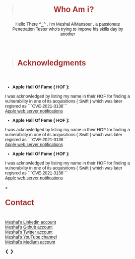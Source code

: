 > <html><body><center><b><p style="color:#A52A2A;font-size:25px">Who Am i?</p></b></center></body></html>

<p style="text-align: justify;"><center>Hello There ^_^ . I'm Meshal AlMansour , a passionate Penetration Tester who's trying to impove his skills day by another</center></p>
<br>
<br>

> <html><body><b><p style="color:#A52A2A;font-size:25px">Acknowledgments</p></b></body></html>

 <br>
 <ul><li><b>Apple Hall Of Fame ( HOF ):</b></li></ul>
I was acknowledged by listing my name in their HOF for finding a vulnerability in one of its acquisitions ( Swift ) which was later regisred as ```CVE-2021-3138```<br>
<a href="https://support.apple.com/en-us/HT201536/">Apple web server notifications</a> 
<br>
<ul><li><b>Apple Hall Of Fame ( HOF ):</b></li></ul>
I was acknowledged by listing my name in their HOF for finding a vulnerability in one of its acquisitions ( Swift ) which was later regisred as ```CVE-2021-3138```<br>
<a href="https://support.apple.com/en-us/HT201536/">Apple web server notifications</a> 
<br>
<ul><li><b>Apple Hall Of Fame ( HOF ):</b></li></ul>
I was acknowledged by listing my name in their HOF for finding a vulnerability in one of its acquisitions ( Swift ) which was later regisred as ```CVE-2021-3138```<br>
<a href="https://support.apple.com/en-us/HT201536/">Apple web server notifications</a> 

<br>
<br>
> <html><body><b><p style="color:#A52A2A;font-size:25px">Contact</p></b></body></html>

 <br>
<i class="fab fa-linkedin"></i> <a href="https://support.apple.com/en-us/HT201536/"> Meshal's Linkedin account</a> 
<br>
<i class="fab fa-github"></i> <a href="https://support.apple.com/en-us/HT201536/"> Meshal's Github account</a> 
<br>
<i class="fab fa-twitter"></i> <a href="https://support.apple.com/en-us/HT201536/"> Meshal's Twitter account</a> 
<br>
<i class="fab fa-youtube"></i> <a href="https://support.apple.com/en-us/HT201536/">Meshal's YouTube channel</a> 
<br>
<i class="fab fa-medium"></i> <a href="https://support.apple.com/en-us/HT201536/"> Meshal's Medium account</a> 

<html>
<head>
<meta name="viewport" content="width=device-width, initial-scale=1">
<style>
* {box-sizing: border-box}
body {font-family: Verdana, sans-serif; margin:0}
.mySlides {display: none}
img {vertical-align: middle;}

/* Slideshow container */
.slideshow-container {
  max-width: 1000px;
  position: relative;
  margin: auto;
}

/* Next & previous buttons */
.prev, .next {
  cursor: pointer;
  position: absolute;
  top: 50%;
  width: auto;
  padding: 16px;
  margin-top: -22px;
  color: white;
  font-weight: bold;
  font-size: 18px;
  transition: 0.6s ease;
  border-radius: 0 3px 3px 0;
  user-select: none;
}

/* Position the "next button" to the right */
.next {
  right: 0;
  border-radius: 3px 0 0 3px;
}

/* On hover, add a black background color with a little bit see-through */
.prev:hover, .next:hover {
  background-color: rgba(0,0,0,0.8);
}

/* Caption text */
.text {
  color: #f2f2f2;
  font-size: 15px;
  padding: 8px 12px;
  position: absolute;
  bottom: 8px;
  width: 100%;
  text-align: center;
}

/* Number text (1/3 etc) */
.numbertext {
  color: #f2f2f2;
  font-size: 12px;
  padding: 8px 12px;
  position: absolute;
  top: 0;
}

/* The dots/bullets/indicators */
.dot {
  cursor: pointer;
  height: 15px;
  width: 15px;
  margin: 0 2px;
  background-color: #bbb;
  border-radius: 50%;
  display: inline-block;
  transition: background-color 0.6s ease;
}

.active, .dot:hover {
  background-color: #717171;
}

/* Fading animation */
.fade {
  -webkit-animation-name: fade;
  -webkit-animation-duration: 1.5s;
  animation-name: fade;
  animation-duration: 1.5s;
}

@-webkit-keyframes fade {
  from {opacity: .4} 
  to {opacity: 1}
}

@keyframes fade {
  from {opacity: .4} 
  to {opacity: 1}
}

/* On smaller screens, decrease text size */
@media only screen and (max-width: 300px) {
  .prev, .next,.text {font-size: 11px}
}
</style>
</head>
<body>

<div class="slideshow-container">

<div class="mySlides fade">
  <div class="numbertext">1 / 3</div>
  <img src="/pics/7rs.jpeg" style="width:100%">
  <div class="text">Caption Text</div>
</div>

<div class="mySlides fade">
  <div class="numbertext">2 / 3</div>
  <img src="/pics/7rs.jpeg" style="width:100%">
  <div class="text">Caption Two</div>
</div>

<div class="mySlides fade">
  <div class="numbertext">3 / 3</div>
  <img src="/pics/CVE-2021-3138.png" style="width:100%">
  <div class="text">Caption Three</div>
</div>

<a class="prev" onclick="plusSlides(-1)">&#10094;</a>
<a class="next" onclick="plusSlides(1)">&#10095;</a>

</div>
<br>

<div style="text-align:center">
  <span class="dot" onclick="currentSlide(1)"></span> 
  <span class="dot" onclick="currentSlide(2)"></span> 
  <span class="dot" onclick="currentSlide(3)"></span> 
</div>

<script>
var slideIndex = 1;
showSlides(slideIndex);

function plusSlides(n) {
  showSlides(slideIndex += n);
}

function currentSlide(n) {
  showSlides(slideIndex = n);
}

function showSlides(n) {
  var i;
  var slides = document.getElementsByClassName("mySlides");
  var dots = document.getElementsByClassName("dot");
  if (n > slides.length) {slideIndex = 1}    
  if (n < 1) {slideIndex = slides.length}
  for (i = 0; i < slides.length; i++) {
      slides[i].style.display = "none";  
  }
  for (i = 0; i < dots.length; i++) {
      dots[i].className = dots[i].className.replace(" active", "");
  }
  slides[slideIndex-1].style.display = "block";  
  dots[slideIndex-1].className += " active";
}
</script>

</body>
</html> 

